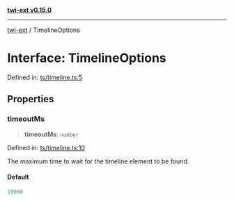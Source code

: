 [**twi-ext v0.15.0**](../README.md)

***

[twi-ext](../README.md) / TimelineOptions

# Interface: TimelineOptions

Defined in: [ts/timeline.ts:5](https://github.com/Robot-Inventor/twi-ext/blob/7628f034c80ad423e858393d32ec5e16e5e017f8/src/ts/timeline.ts#L5)

## Properties

### timeoutMs

> **timeoutMs**: `number`

Defined in: [ts/timeline.ts:10](https://github.com/Robot-Inventor/twi-ext/blob/7628f034c80ad423e858393d32ec5e16e5e017f8/src/ts/timeline.ts#L10)

The maximum time to wait for the timeline element to be found.

#### Default

```ts
10000
```

